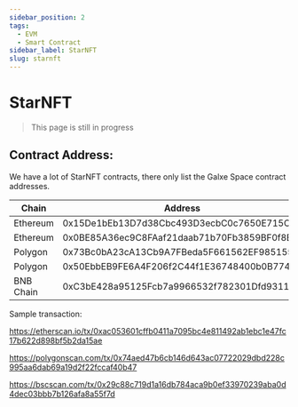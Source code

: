 ```yaml
---
sidebar_position: 2
tags:
  - EVM
  - Smart Contract
sidebar_label: StarNFT
slug: starnft
---
```

# StarNFT

> This page is still in progress

## Contract Address:

We have a lot of StarNFT contracts, there only list the Galxe Space contract addresses.

| Chain     | Address                                    |
| --------- | ------------------------------------------ |
| Ethereum  | 0x15De1bEb13D7d38Cbc493D3ecbC0c7650E715C22 |
| Ethereum  | 0x0BE85A36ec9C8FAaf21daab71b70Fb3859BF0f8B |
| Polygon   | 0x73Bc0bA23cA13Cb9A7FBeda5F661562EF985155E |
| Polygon   | 0x50EbbEB9FE6A4F206f2C44f1E36748400b0B774A |
| BNB Chain | 0xC3bE428a95125Fcb7a9966532f782301Dfd9311E |



Sample transaction:

<https://etherscan.io/tx/0xac053601cffb0411a7095bc4e811492ab1ebc1e47fc17b622d898bf5b2da15ae>

<https://polygonscan.com/tx/0x74aed47b6cb146d643ac07722029dbd228c995aa6dab69a19d2f22fccaf40b47>

<https://bscscan.com/tx/0x29c88c719d1a16db784aca9b0ef33970239aba0d4dec03bbb7b126afa8a55f7d>